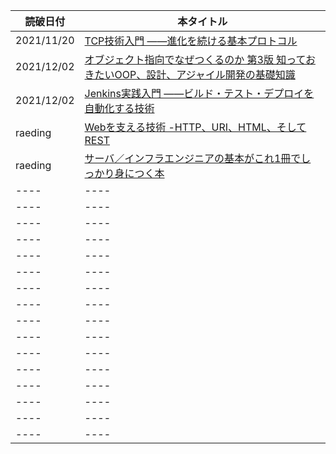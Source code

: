 |  読破日付  |  本タイトル  |
| ---- | ---- |
|  2021/11/20  |  [TCP技術入門 ――進化を続ける基本プロトコル](https://www.amazon.co.jp/TCP%E6%8A%80%E8%A1%93%E5%85%A5%E9%96%80-%E2%80%95%E2%80%95%E9%80%B2%E5%8C%96%E3%82%92%E7%B6%9A%E3%81%91%E3%82%8B%E5%9F%BA%E6%9C%AC%E3%83%97%E3%83%AD%E3%83%88%E3%82%B3%E3%83%AB-WEB-PRESS-plus%E3%82%B7%E3%83%AA%E3%83%BC%E3%82%BA/dp/429710623X/ref=mp_s_a_1_3?crid=1QRFY78YWF56J&keywords=TCP%E6%8A%80%E8%A1%93%E5%85%A5%E9%96%80&qid=1637384103&sprefix=tcp%E6%8A%80%E8%A1%93%E5%85%A5%E9%96%80%2Caps%2C154&sr=8-3)  |
|  2021/12/02  |  [オブジェクト指向でなぜつくるのか 第3版 知っておきたいOOP、設計、アジャイル開発の基礎知識](https://www.amazon.co.jp/%E3%82%AA%E3%83%96%E3%82%B8%E3%82%A7%E3%82%AF%E3%83%88%E6%8C%87%E5%90%91%E3%81%A7%E3%81%AA%E3%81%9C%E3%81%A4%E3%81%8F%E3%82%8B%E3%81%AE%E3%81%8B-%E7%AC%AC3%E7%89%88-%E7%9F%A5%E3%81%A3%E3%81%A6%E3%81%8A%E3%81%8D%E3%81%9F%E3%81%84OOP%E3%80%81%E8%A8%AD%E8%A8%88%E3%80%81%E3%82%A2%E3%82%B8%E3%83%A3%E3%82%A4%E3%83%AB%E9%96%8B%E7%99%BA%E3%81%AE%E5%9F%BA%E7%A4%8E%E7%9F%A5%E8%AD%98-%E5%B9%B3%E6%BE%A4-%E7%AB%A0/dp/4296000187/ref=mp_s_a_1_3?crid=1O1NCBVG9Q3B&keywords=%E3%82%AA%E3%83%96%E3%82%B8%E3%82%A7%E3%82%AF%E3%83%88%E6%8C%87%E5%90%91&qid=1637396476&sprefix=%E3%82%AA%E3%83%96%E3%82%B8%E3%82%A7%E3%82%AF%E3%83%88%E6%8C%87%E5%90%91%2Caps%2C248&sr=8-3)  |
| 2021/12/02 | [Jenkins実践入門 ――ビルド・テスト・デプロイを自動化する技術](https://www.amazon.co.jp/%E6%94%B9%E8%A8%82%E7%AC%AC3%E7%89%88-Jenkins%E5%AE%9F%E8%B7%B5%E5%85%A5%E9%96%80-%E2%80%95%E2%80%95%E3%83%93%E3%83%AB%E3%83%89%E3%83%BB%E3%83%86%E3%82%B9%E3%83%88%E3%83%BB%E3%83%87%E3%83%97%E3%83%AD%E3%82%A4%E3%82%92%E8%87%AA%E5%8B%95%E5%8C%96%E3%81%99%E3%82%8B%E6%8A%80%E8%A1%93-PRESS-plus/dp/4774189286/ref=sr_1_1?__mk_ja_JP=%E3%82%AB%E3%82%BF%E3%82%AB%E3%83%8A&keywords=JEnkins&qid=1637816341&sr=8-1) |
| raeding | [Webを支える技術 -HTTP、URI、HTML、そしてREST](https://www.amazon.co.jp/Web%E3%82%92%E6%94%AF%E3%81%88%E3%82%8B%E6%8A%80%E8%A1%93-HTTP%E3%80%81URI%E3%80%81HTML%E3%80%81%E3%81%9D%E3%81%97%E3%81%A6REST-WEB-PRESS-plus/dp/4774142042) |
| raeding | [サーバ／インフラエンジニアの基本がこれ1冊でしっかり身につく本](https://www.amazon.co.jp/%E3%82%B5%E3%83%BC%E3%83%90%EF%BC%8F%E3%82%A4%E3%83%B3%E3%83%95%E3%83%A9%E3%82%A8%E3%83%B3%E3%82%B8%E3%83%8B%E3%82%A2%E3%81%AE%E5%9F%BA%E6%9C%AC%E3%81%8C%E3%81%93%E3%82%8C1%E5%86%8A%E3%81%A7%E3%81%97%E3%81%A3%E3%81%8B%E3%82%8A%E8%BA%AB%E3%81%AB%E3%81%A4%E3%81%8F%E6%9C%AC-%E9%A6%AC%E5%A0%B4-%E4%BF%8A%E5%BD%B0-ebook/dp/B091K8GCTC) |
| ---- | ---- |
| ---- | ---- |
| ---- | ---- |
| ---- | ---- |
| ---- | ---- |
| ---- | ---- |
| ---- | ---- |
| ---- | ---- |
| ---- | ---- |
| ---- | ---- |
| ---- | ---- |
| ---- | ---- |
| ---- | ---- |
| ---- | ---- |
| ---- | ---- |
| ---- | ---- |
